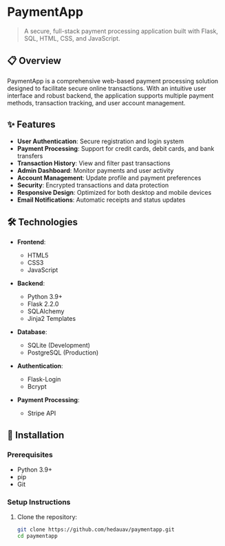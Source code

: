 # PaymentApp



> A secure, full-stack payment processing application built with Flask, SQL, HTML, CSS, and JavaScript.



## 📋 Overview

PaymentApp is a comprehensive web-based payment processing solution designed to facilitate secure online transactions. With an intuitive user interface and robust backend, the application supports multiple payment methods, transaction tracking, and user account management.

## ✨ Features

- **User Authentication**: Secure registration and login system
- **Payment Processing**: Support for credit cards, debit cards, and bank transfers
- **Transaction History**: View and filter past transactions
- **Admin Dashboard**: Monitor payments and user activity
- **Account Management**: Update profile and payment preferences
- **Security**: Encrypted transactions and data protection
- **Responsive Design**: Optimized for both desktop and mobile devices
- **Email Notifications**: Automatic receipts and status updates

## 🛠️ Technologies

- **Frontend**:
  - HTML5
  - CSS3
  - JavaScript


- **Backend**:
  - Python 3.9+
  - Flask 2.2.0
  - SQLAlchemy
  - Jinja2 Templates

- **Database**:
  - SQLite (Development)
  - PostgreSQL (Production)

- **Authentication**:
  - Flask-Login
  - Bcrypt

- **Payment Processing**:
  - Stripe API

## 🚀 Installation

### Prerequisites
- Python 3.9+
- pip
- Git

### Setup Instructions

1. Clone the repository:
   ```bash
   git clone https://github.com/hedauav/paymentapp.git
   cd paymentapp
